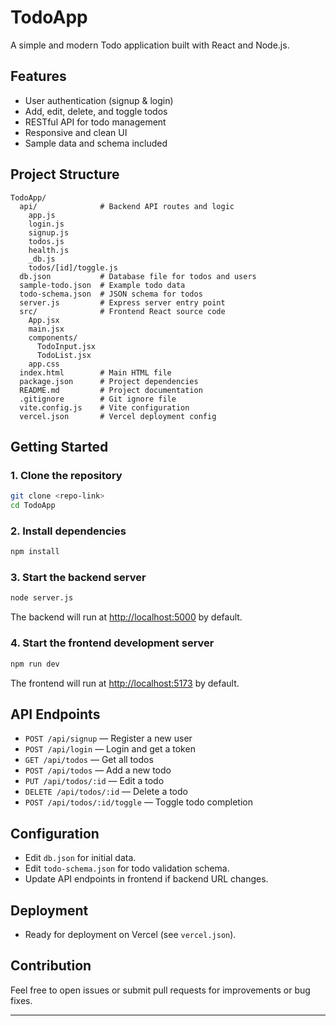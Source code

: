 # TodoApp

A simple and modern Todo application built with React and Node.js.

## Features

- User authentication (signup & login)
- Add, edit, delete, and toggle todos
- RESTful API for todo management
- Responsive and clean UI
- Sample data and schema included

## Project Structure

```
TodoApp/
  api/              # Backend API routes and logic
    app.js
    login.js
    signup.js
    todos.js
    health.js
    _db.js
    todos/[id]/toggle.js
  db.json           # Database file for todos and users
  sample-todo.json  # Example todo data
  todo-schema.json  # JSON schema for todos
  server.js         # Express server entry point
  src/              # Frontend React source code
    App.jsx
    main.jsx
    components/
      TodoInput.jsx
      TodoList.jsx
    app.css
  index.html        # Main HTML file
  package.json      # Project dependencies
  README.md         # Project documentation
  .gitignore        # Git ignore file
  vite.config.js    # Vite configuration
  vercel.json       # Vercel deployment config
```

## Getting Started

### 1. Clone the repository

```sh
git clone <repo-link>
cd TodoApp
```

### 2. Install dependencies

```sh
npm install
```

### 3. Start the backend server

```sh
node server.js
```
The backend will run at [http://localhost:5000](http://localhost:5000) by default.

### 4. Start the frontend development server

```sh
npm run dev
```
The frontend will run at [http://localhost:5173](http://localhost:5173) by default.

## API Endpoints

- `POST /api/signup` — Register a new user
- `POST /api/login` — Login and get a token
- `GET /api/todos` — Get all todos
- `POST /api/todos` — Add a new todo
- `PUT /api/todos/:id` — Edit a todo
- `DELETE /api/todos/:id` — Delete a todo
- `POST /api/todos/:id/toggle` — Toggle todo completion

## Configuration

- Edit `db.json` for initial data.
- Edit `todo-schema.json` for todo validation schema.
- Update API endpoints in frontend if backend URL changes.

## Deployment

- Ready for deployment on Vercel (see `vercel.json`).

## Contribution

Feel free to open issues or submit pull requests for improvements or bug fixes.

---
